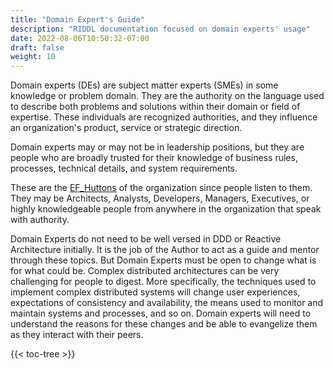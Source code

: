 ```yaml
---
title: "Domain Expert's Guide"
description: "RIDDL documentation focused on domain experts' usage"
date: 2022-08-06T10:50:32-07:00
draft: false
weight: 10
---
```


Domain experts (DEs) are subject matter experts (SMEs) in some knowledge
or problem domain. They are the authority on the language used to describe
both problems and solutions within their domain or field of expertise. These
individuals are recognized authorities, and they influence an organization's
product, service or strategic direction.

Domain experts may or may not
be in leadership positions, but they are people who are broadly trusted
for their knowledge of business rules, processes, technical details,
and system requirements.

These are the [EF_Huttons](https://www.youtube.com/watch?v=ByhYlY5WVvQ) of the
organization since people listen to them. They may be Architects, 
Analysts, Developers, Managers, Executives, or highly knowledgeable 
people from anywhere in the organization that speak with authority.

Domain Experts do not need to be well versed in DDD or Reactive Architecture
initially. It is the job of the Author to act as a guide and mentor through
these topics. But Domain Experts must be open to change what is for what
could be. Complex distributed architectures can be very challenging for 
people to digest.  More specifically, the techniques used to implement 
complex distributed systems will change user experiences, expectations of consistency
and availability, the means used to monitor and maintain systems and processes,
and so on. Domain experts will need to understand the reasons for these changes 
and be able to evangelize them as they interact with their peers.

{{< toc-tree >}}
